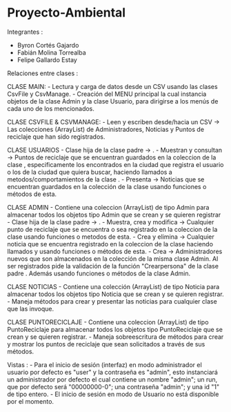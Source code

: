 # Proyecto-Ambiental

Integrantes : 
  - Byron Cortés Gajardo
  - Fabián Molina Torrealba
  - Felipe Gallardo Estay
  
Relaciones entre clases :
 
CLASE MAIN:
	- Lectura y carga de datos desde un CSV usando las clases CsvFile y CsvManage.
	- Creación del MENU principal la cual instancia objetos de la clase Admin y la clase Usuario, para dirigirse a los 
	  menús de cada uno de los mencionados. 

CLASE CSVFILE & CSVMANAGE:
	- Leen y escriben desde/hacia un CSV -> Las colecciones (ArrayList) de Administradores, Noticias y Puntos de 
	  reciclaje que han sido registrados.

CLASE USUARIOS
	- Clase hija de la clase padre -> <PersonaVirtual>.
	- Muestran y consultan -> Puntos de reciclaje que se encuentran guardados en la coleccion de la clase 
	  <PuntoReciclaje>, especificamente los encontrados en la ciudad que registra el usuario o los de la ciudad que 
	  quiera buscar, haciendo llamados a metodos/comportamientos de la clase <PuntoReciclaje>.
	- Presenta -> Noticias que se encuentran guardados en la colección de la clase <Noticias> usando funciones o 
	  métodos de esta.

CLASE ADMIN
	- Contiene una coleccion (ArrayList) de tipo Admin para almacenar todos los objetos tipo Admin que se crean y se 
	  quieren registrar
	- Clase hija de la clase padre -> <PersonaVirtual>.
	- Muestra, crea y modifica -> Cualquier punto de reciclaje que se encuentra o sea registrado en la coleccion de la 
	  clase <PuntoReciclaje> usando funciones o metodos de esta.
	- Crea y elimina -> Cualquier noticia que se encuentra registrado en la coleccion de la clase <Noticias> haciendo 
	  llamados y usando funciones o métodos de esta.
	- Crea -> Administradores nuevos que son almacenados en la colección de la misma clase Admin. Al ser registrados 
	  pide la validación de la función "Crearpersona" de la clase padre <PersonaVirtual>. Además usando funciones o 
	  métodos de la clase Admin.

CLASE NOTICIAS
	- Contiene una colección (ArrayList) de tipo Noticia para almacenar todos los objetos tipo Noticia que se crean y 
	  se quieren registrar.
	- Maneja métodos para crear y presentar las noticias para cualquier clase que las invoque.

CLASE PUNTORECICLAJE
	- Contiene una coleccion (ArrayList) de tipo PuntoReciclaje para almacenar todos los objetos tipo PuntoReciclaje 
	  que se crean y se quieren registrar.
	- Maneja sobreescritura de métodos para crear y mostrar los puntos de reciclaje que sean solicitados a través de 
	  sus métodos.


Vistas : 
	- Para el inicio de sesión (interfaz) en modo administrador el usuario por defecto es "user" y la contraseña es 
	  "admin", esto instanciará un administrador por defecto el cual contiene un nombre "admin"; un run, que por defecto
	  será "00000000-0"; una contraseña "admin"; y una id "1" de tipo entero.
    - El inicio de sesión en modo de Usuario no está disponible por el momento.